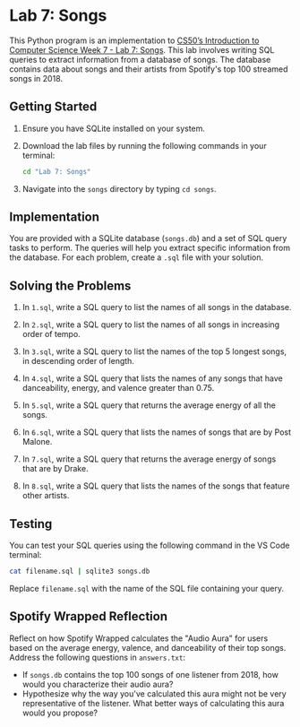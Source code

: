 # Lab 7: Songs

This Python program is an implementation to [CS50’s Introduction to Computer Science Week 7 - Lab 7: Songs](https://cs50.harvard.edu/x/2023/labs/7/). This lab involves writing SQL queries to extract information from a database of songs. The database contains data about songs and their artists from Spotify's top 100 streamed songs in 2018.

## Getting Started

1. Ensure you have SQLite installed on your system.
2. Download the lab files by running the following commands in your terminal:

   ```bash
   cd "Lab 7: Songs"
   ```

3. Navigate into the `songs` directory by typing `cd songs`.

## Implementation

You are provided with a SQLite database (`songs.db`) and a set of SQL query tasks to perform. The queries will help you extract specific information from the database. For each problem, create a `.sql` file with your solution.

## Solving the Problems

1. In `1.sql`, write a SQL query to list the names of all songs in the database.

2. In `2.sql`, write a SQL query to list the names of all songs in increasing order of tempo.

3. In `3.sql`, write a SQL query to list the names of the top 5 longest songs, in descending order of length.

4. In `4.sql`, write a SQL query that lists the names of any songs that have danceability, energy, and valence greater than 0.75.

5. In `5.sql`, write a SQL query that returns the average energy of all the songs.

6. In `6.sql`, write a SQL query that lists the names of songs that are by Post Malone.

7. In `7.sql`, write a SQL query that returns the average energy of songs that are by Drake.

8. In `8.sql`, write a SQL query that lists the names of the songs that feature other artists.

## Testing

You can test your SQL queries using the following command in the VS Code terminal:

```bash
cat filename.sql | sqlite3 songs.db
```

Replace `filename.sql` with the name of the SQL file containing your query.

## Spotify Wrapped Reflection

Reflect on how Spotify Wrapped calculates the "Audio Aura" for users based on the average energy, valence, and danceability of their top songs. Address the following questions in `answers.txt`:

- If `songs.db` contains the top 100 songs of one listener from 2018, how would you characterize their audio aura?
- Hypothesize why the way you've calculated this aura might not be very representative of the listener. What better ways of calculating this aura would you propose?